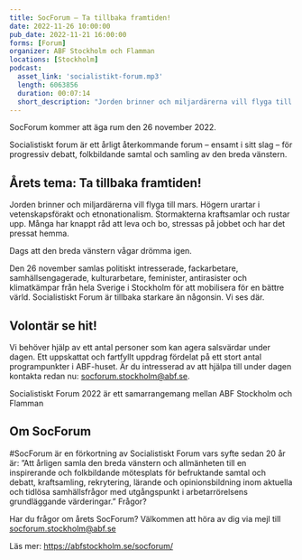 ```yaml
---
title: SocForum – Ta tillbaka framtiden!
date: 2022-11-26 10:00:00
pub_date: 2022-11-21 16:00:00
forms: [Forum]
organizer: ABF Stockholm och Flamman
locations: [Stockholm]
podcast:
  asset_link: 'socialistikt-forum.mp3'
  length: 6063856
  duration: 00:07:14
  short_description: "Jorden brinner och miljardärerna vill flyga till mars. Högern urartar i vetenskapsförakt och etnonationalism. Stormakterna kraftsamlar och rustar upp. Många har knappt råd att leva och bo, stressas på jobbet och har det pressat hemma."
---
```

SocForum kommer att äga rum den 26 november 2022.

Socialistiskt forum är ett årligt återkommande forum – ensamt i sitt slag – för progressiv debatt, folkbildande samtal och samling av den breda vänstern.

## Årets tema: Ta tillbaka framtiden!

Jorden brinner och miljardärerna vill flyga till mars. Högern urartar i vetenskapsförakt och etnonationalism. Stormakterna kraftsamlar och rustar upp. Många har knappt råd att leva och bo, stressas på jobbet och har det pressat hemma.

Dags att den breda vänstern vågar drömma igen.

Den 26 november samlas politiskt intresserade, fackarbetare, samhällsengagerade, kulturarbetare, feminister, antirasister och klimatkämpar från hela Sverige i Stockholm för att mobilisera för en bättre värld. Socialistiskt Forum är tillbaka starkare än någonsin. Vi ses där.

## Volontär se hit!

Vi behöver hjälp av ett antal personer som kan agera salsvärdar under dagen. Ett uppskattat och fartfyllt uppdrag fördelat på ett stort antal programpunkter i ABF-huset. Är du intresserad av att hjälpa till under dagen kontakta redan nu: socforum.stockholm@abf.se.

Socialistiskt Forum 2022 är ett samarrangemang mellan ABF Stockholm och Flamman

 
## Om SocForum

#SocForum är en förkortning av Socialistiskt Forum vars syfte sedan 20 år är: ”Att årligen samla den breda vänstern och allmänheten till en inspirerande och folkbildande mötesplats för befruktande samtal och debatt, kraftsamling, rekrytering, lärande och opinionsbildning inom aktuella och tidlösa samhällsfrågor med utgångspunkt i arbetarrörelsens grundläggande värderingar.”
Frågor?

Har du frågor om årets SocForum? Välkommen att höra av dig via mejl till socforum.stockholm@abf.se

Läs mer: https://abfstockholm.se/socforum/